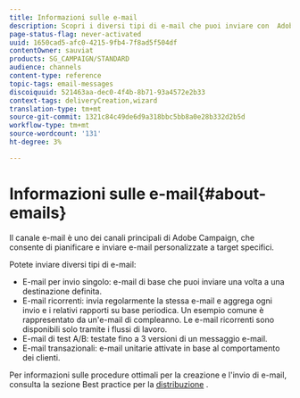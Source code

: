```yaml
---
title: Informazioni sulle e-mail
description: Scopri i diversi tipi di e-mail che puoi inviare con  Adobe Campaign.
page-status-flag: never-activated
uuid: 1650cad5-afc0-4215-9fb4-7f8ad5f504df
contentOwner: sauviat
products: SG_CAMPAIGN/STANDARD
audience: channels
content-type: reference
topic-tags: email-messages
discoiquuid: 521463aa-dec0-4f4b-8b71-93a4572e2b33
context-tags: deliveryCreation,wizard
translation-type: tm+mt
source-git-commit: 1321c84c49de6d9a318bbc5bb8a0e28b332d2b5d
workflow-type: tm+mt
source-wordcount: '131'
ht-degree: 3%

---
```



# Informazioni sulle e-mail{#about-emails}

Il canale e-mail è uno dei canali principali di  Adobe Campaign, che consente di pianificare e inviare e-mail personalizzate a target specifici.

Potete inviare diversi tipi di e-mail:

* E-mail per invio singolo: e-mail di base che puoi inviare una volta a una destinazione definita.
* E-mail ricorrenti: invia regolarmente la stessa e-mail e aggrega ogni invio e i relativi rapporti su base periodica. Un esempio comune è rappresentato da un&#39;e-mail di compleanno. Le e-mail ricorrenti sono disponibili solo tramite i flussi di lavoro.
* E-mail di test A/B: testate fino a 3 versioni di un messaggio e-mail.
* E-mail transazionali: e-mail unitarie attivate in base al comportamento dei clienti.

Per informazioni sulle procedure ottimali per la creazione e l&#39;invio di e-mail, consulta la sezione Best practice per la [distribuzione](../../sending/using/delivery-best-practices.md) .
